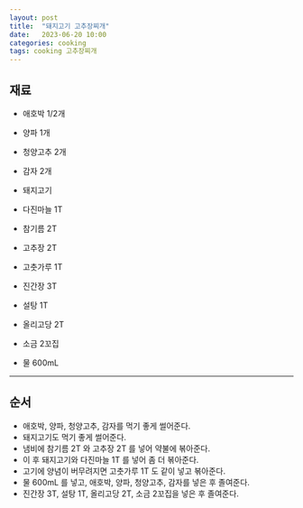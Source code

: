 ```yaml
---
layout: post
title:  "돼지고기 고추장찌개"
date:   2023-06-20 10:00
categories: cooking
tags: cooking 고추장찌개
---
```


## 재료

- 애호박 1/2개
- 양파 1개
- 청양고추 2개
- 감자 2개
- 돼지고기
- 다진마늘 1T

- 참기름 2T
- 고추장 2T
- 고춧가루 1T

- 진간장 3T
- 설탕 1T
- 올리고당 2T
- 소금 2꼬집

- 물 600mL

---

## 순서

- 애호박, 양파, 청양고추, 감자를 먹기 좋게 썰어준다.
- 돼지고기도 먹기 좋게 썰어준다.
- 냄비에 참기름 2T 와 고추장 2T 를 넣어 약불에 볶아준다.
- 이 후 돼지고기와 다진마늘 1T 를 넣어 좀 더 볶아준다.
- 고기에 양념이 버무려지면 고춧가루 1T 도 같이 넣고 볶아준다.
- 물 600mL 를 넣고, 애호박, 양파, 청양고추, 감자를 넣은 후 졸여준다.
- 진간장 3T, 설탕 1T, 올리고당 2T, 소금 2꼬집을 넣은 후 졸여준다.